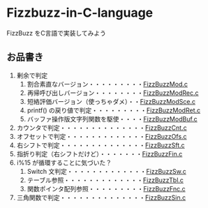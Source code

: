 # Fizzbuzz-in-C-language
FizzBuzz をC言語で実装してみよう
## お品書き
1. 剰余で判定
   1. 割合素直なバージョン・・・・・・・・・[FizzBuzzMod.c](FizzBuzzMod.c)
   1. 再帰呼び出しバージョン・・・・・・・・[FizzBuzzModRec.c](FizzBuzzModRec.c)
   1. 短絡評価バージョン（使っちゃダメ）・・[FizzBuzzModSce.c](FizzBuzzModSce.c)
   1. printf() の戻り値で判定・・・・・・・・・[FizzBuzzModRet.c](FizzBuzzModRet.c)
   1. バッファ操作版文字列関数を駆使・・・・[FizzBuzzModBuf.c](FizzBuzzModBuf.c)
1. カウンタで判定・・・・・・・・・・・・・・[FizzBuzzCnt.c](FizzBuzzCnt.c)
1. オフセットで判定・・・・・・・・・・・・・[FizzBuzzOfs.c](FizzBuzzOfs.c)
1. 右シフトで判定・・・・・・・・・・・・・・[FizzBuzzSft.c](FizzBuzzSft.c)
1. 指折り判定（右シフトだけど）・・・・・・・[FizzBuzzFin.c](FizzBuzzFin.c)
1. i%15 が循環することに気づいた？
   1. Switch 文判定・・・・・・・・・・・・・[FizzBuzzSw.c](FizzBuzzSw.c)
   1. テーブル参照・・・・・・・・・・・・・[FizzBuzzTbl.c](FizzBuzzTbl.c)
   1. 関数ポインタ配列参照・・・・・・・・・[FizzBuzzFnc.c](FizzBuzzFnc.c)
1. 三角関数で判定・・・・・・・・・・・・・・[FizzBuzzSin.c](FizzBuzzSin.c)
